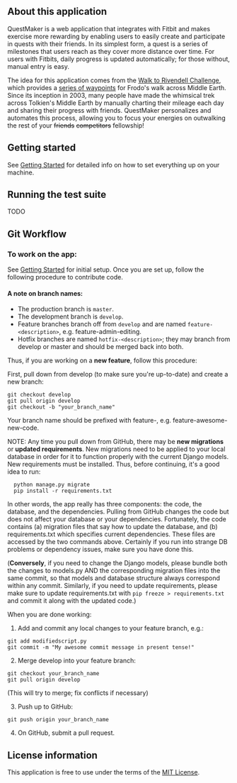 ## About this application
QuestMaker is a web application that integrates with Fitbit and makes exercise more rewarding by enabling users to easily create and participate in quests with their friends. In its simplest form, a quest is a series of milestones that users reach as they cover more distance over time. For users with Fitbits, daily progress is updated automatically; for those without, manual entry is easy.

The idea for this application comes from the [Walk to Rivendell Challenge](http://home.insightbb.com/~eowynchallenge/index.html), which provides a [series of waypoints](http://home.insightbb.com/~eowynchallenge/Tools/Bag_end/bag_end.html) for Frodo's walk across Middle Earth. Since its inception in 2003, many people have made the whimsical trek across Tolkien's Middle Earth by manually charting their mileage each day and sharing their progress with friends. QuestMaker personalizes and automates this process, allowing you to focus your energies on outwalking the rest of your ~~friends~~ ~~competitors~~ fellowship!


## Getting started
See [Getting Started](GettingStarted.md) for detailed info on how to set everything up on your machine.


## Running the test suite
TODO


## Git Workflow

### To work on the app:
See [Getting Started](GettingStarted.md) for initial setup. Once you are set up, follow the following procedure to contribute code.

#### A note on branch names:
* The production branch is ``master``.
* The development branch is ``develop``.
* Feature branches branch off from ``develop`` and are named ``feature-<description>``, e.g. feature-admin-editing.
* Hotfix branches are named ``hotfix-<description>``;  they may branch from develop or master and should be merged back into both.

Thus, if you are working on a **new feature**, follow this procedure:

First, pull down from develop (to make sure you're up-to-date) and create a new branch:
  ```
  git checkout develop
  git pull origin develop
  git checkout -b "your_branch_name"
  ```
Your branch name should be prefixed with feature-, e.g. feature-awesome-new-code.

NOTE: Any time you pull down from GitHub, there may be **new migrations** or **updated requirements**. New migrations need to be applied to your local database in order for it to function properly with the current Django models. New requirements must be installed. Thus, before continuing, it's a good idea to run:
  ```
    python manage.py migrate
    pip install -r requirements.txt
  ```

In other words, the app really has three components: the code, the database, and the dependencies. Pulling from GitHub changes the code but does not affect your database or your dependencies. Fortunately, the code contains (a) migration files that say how to update the database, and (b) requirements.txt which specifies current dependencies. These files are accessed by the two commands above. Certainly if you run into strange DB problems or dependency issues, make sure you have done this.

(**Conversely**, if you need to change the Django models, please bundle both the changes to models.py AND the corresponding migration files into the same commit, so that models and database structure always correspond within any commit. Similarly, if you need to update requirements, please make sure to update requirements.txt with ``pip freeze > requirements.txt`` and commit it along with the updated code.)


When you are done working:

1. Add and commit any local changes to your feature branch, e.g.:

  ```
  git add modifiedscript.py
  git commit -m "My awesome commit message in present tense!"
  ```

2. Merge develop into your feature branch:
  ```
  git checkout your_branch_name
  git pull origin develop
  ```
  (This will try to merge; fix conflicts if necessary)

3. Push up to GitHub:
  ```
  git push origin your_branch_name
  ```

4. On GitHub, submit a pull request.


## License information

This application is free to use under the terms of the [MIT License](LICENSE).
